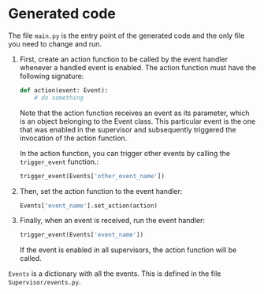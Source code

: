 # Generated code

The file `main.py` is the entry point of the generated code and the only file you need to change and run.

1. First, create an action function to be called by the event handler whenever a handled event is enabled. The action function must have the following signature:

    ```python
    def action(event: Event):
        # do something
    ```
    Note that the action function receives an event as its parameter, which is an object belonging to the Event class. This particular event is the one that was enabled in the supervisor and subsequently triggered the invocation of the action function.

    In the action function, you can trigger other events by calling the `trigger_event` function.:

    ```python
    trigger_event(Events['other_event_name'])
    ```

2. Then, set the action function to the event handler:

    ```python
    Events['event_name'].set_action(action)
    ```

3. Finally, when an event is received, run the event handler:

    ```python
    trigger_event(Events['event_name'])
    ```

    If the event is enabled in all supervisors, the action function will be called.

`Events` is a dictionary with all the events. This is defined in the file `Supervisor/events.py`.